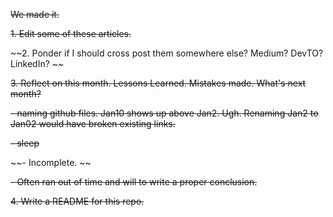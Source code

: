 ~~We made it.~~ 

~~1. Edit some of these articles.~~

~~2. Ponder if I should cross post them somewhere else? Medium? DevTO? LinkedIn? ~~

~~3. Reflect on this month. Lessons Learned. Mistakes made. What's next month?~~

~~- naming github files. Jan10 shows up above Jan2. Ugh. Renaming Jan2 to Jan02 would have broken existing links.~~

~~- sleep~~

~~- Incomplete. ~~

~~- Often ran out of time and will to write a proper conclusion.~~

~~4. Write a README for this repo.~~
